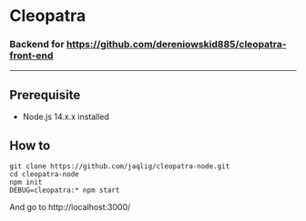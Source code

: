 # Cleopatra
### Backend for https://github.com/dereniowskid885/cleopatra-front-end
---
## Prerequisite
- Node.js 14.x.x installed

## How to
    git clone https://github.com/jaqlig/cleopatra-node.git
    cd cleopatra-node
    npm init
    DEBUG=cleopatra:* npm start

And go to http://localhost:3000/